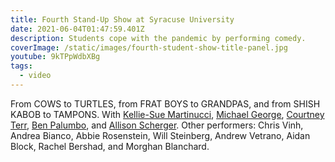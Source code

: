 ```yaml
---
title: Fourth Stand-Up Show at Syracuse University
date: 2021-06-04T01:47:59.401Z
description: Students cope with the pandemic by performing comedy.
coverImage: /static/images/fourth-student-show-title-panel.jpg
youtube: 9kTPpWdbXBg
tags:
  - video
---
```

From COWS to TURTLES, from FRAT BOYS to GRANDPAS, and from SHISH KABOB to TAMPONS. With [Kellie-Sue Martinucci](https://www.facebook.com/kellie.martinucci?__cft__[0]=AZX8E7ABo-vE--B7Qug3_klv-pr3GdHTfbw-5KS5wbrx8Zow0bBmu06rAErG0Pm4b9D6IUW19KNGVm_ch0XyXoL3WR2gzbXSZE7HZPlfSHC7EBAHzCzwB0jfagpmD4qEJNU&__tn__=-]K-R), [Michael George](https://www.facebook.com/profile.php?id=100034874823099&__cft__[0]=AZX8E7ABo-vE--B7Qug3_klv-pr3GdHTfbw-5KS5wbrx8Zow0bBmu06rAErG0Pm4b9D6IUW19KNGVm_ch0XyXoL3WR2gzbXSZE7HZPlfSHC7EBAHzCzwB0jfagpmD4qEJNU&__tn__=-]K-R), [Courtney Terr](https://www.facebook.com/courtney.terr?__cft__[0]=AZX8E7ABo-vE--B7Qug3_klv-pr3GdHTfbw-5KS5wbrx8Zow0bBmu06rAErG0Pm4b9D6IUW19KNGVm_ch0XyXoL3WR2gzbXSZE7HZPlfSHC7EBAHzCzwB0jfagpmD4qEJNU&__tn__=-]K-R), [Ben Palumbo](https://www.facebook.com/ben.palumbo.73?__cft__[0]=AZX8E7ABo-vE--B7Qug3_klv-pr3GdHTfbw-5KS5wbrx8Zow0bBmu06rAErG0Pm4b9D6IUW19KNGVm_ch0XyXoL3WR2gzbXSZE7HZPlfSHC7EBAHzCzwB0jfagpmD4qEJNU&__tn__=-]K-R), and [Allison Scherger](https://www.facebook.com/profile.php?id=100006115606840&__cft__[0]=AZX8E7ABo-vE--B7Qug3_klv-pr3GdHTfbw-5KS5wbrx8Zow0bBmu06rAErG0Pm4b9D6IUW19KNGVm_ch0XyXoL3WR2gzbXSZE7HZPlfSHC7EBAHzCzwB0jfagpmD4qEJNU&__tn__=-]K-R). Other performers: Chris Vinh, Andrea Bianco, Abbie Rosenstein, Will Steinberg, Andrew Vetrano, Aidan Block, Rachel Bershad, and Morghan Blanchard.